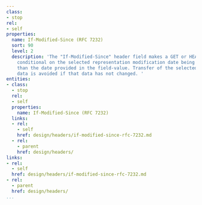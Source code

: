 ```yaml
---
class:
- stop
rel:
- self
properties:
  name: If-Modified-Since (RFC 7232)
  sort: 90
  level: 2
  description: 'The "If-Modified-Since" header field makes a GET or HEAD request method
    conditional on the selected representation modification date being more recent
    than the date provided in the field-value. Transfer of the selected representation
    data is avoided if that data has not changed. '
entities:
- class:
  - stop
  rel:
  - self
  properties:
    name: If-Modified-Since (RFC 7232)
  links:
  - rel:
    - self
    href: design/headers/if-modified-since-rfc-7232.md
  - rel:
    - parent
    href: design/headers/
links:
- rel:
  - self
  href: design/headers/if-modified-since-rfc-7232.md
- rel:
  - parent
  href: design/headers/
...
```

